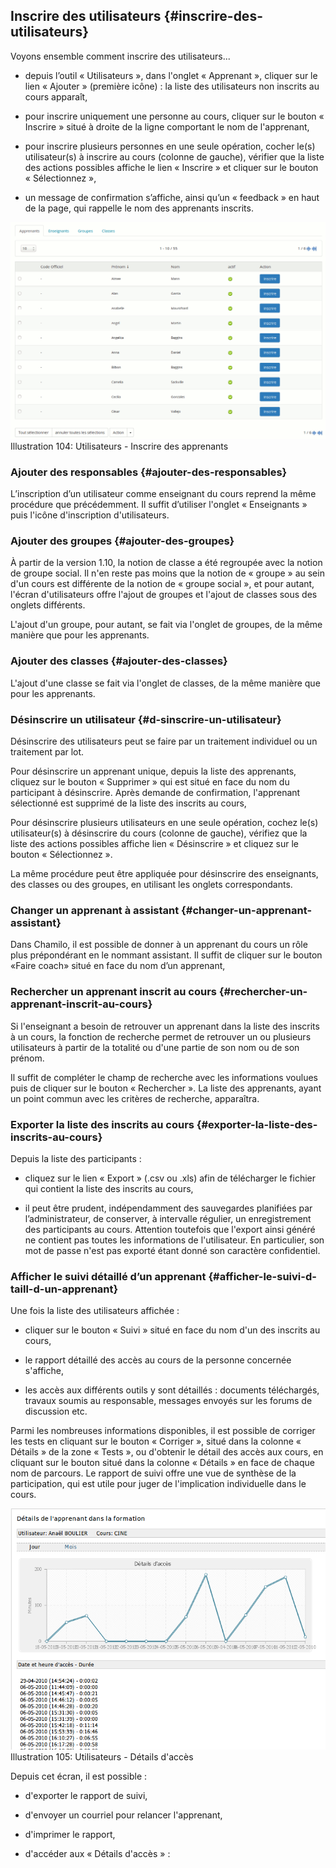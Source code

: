 ## Inscrire des utilisateurs {#inscrire-des-utilisateurs}

Voyons ensemble comment inscrire des utilisateurs...

*   depuis l’outil « Utilisateurs », dans l&#039;onglet « Apprenant », cliquer sur le lien « Ajouter » (première icône) : la liste des utilisateurs non inscrits au cours apparaît,

*   pour inscrire uniquement une personne au cours, cliquer sur le bouton « Inscrire » situé à droite de la ligne comportant le nom de l&#039;apprenant,

*   pour inscrire plusieurs personnes en une seule opération, cocher le(s) utilisateur(s) à inscrire au cours (colonne de gauche), vérifier que la liste des actions possibles affiche le lien « Inscrire » et cliquer sur le bouton « Sélectionnez »,

*   un message de confirmation s’affiche, ainsi qu’un « feedback » en haut de la page, qui rappelle le nom des apprenants inscrits.

![](../assets/image158.png)Illustration 104: Utilisateurs - Inscrire des apprenants

### Ajouter des responsables {#ajouter-des-responsables}

L’inscription d’un utilisateur comme enseignant du cours reprend la même procédure que précédemment. Il suffit d’utiliser l&#039;onglet « Enseignants » puis l&#039;icône d&#039;inscription d&#039;utilisateurs.

### Ajouter des groupes {#ajouter-des-groupes}

À partir de la version 1.10, la notion de classe a été regroupée avec la notion de groupe social. Il n&#039;en reste pas moins que la notion de « groupe » au sein d&#039;un cours est différente de la notion de « groupe social », et pour autant, l&#039;écran d&#039;utilisateurs offre l&#039;ajout de groupes et l&#039;ajout de classes sous des onglets différents.

L&#039;ajout d&#039;un groupe, pour autant, se fait via l&#039;onglet de groupes, de la même manière que pour les apprenants.

### Ajouter des classes {#ajouter-des-classes}

L&#039;ajout d&#039;une classe se fait via l&#039;onglet de classes, de la même manière que pour les apprenants.

### Désinscrire un utilisateur {#d-sinscrire-un-utilisateur}

Désinscrire des utilisateurs peut se faire par un traitement individuel ou un traitement par lot.

Pour désinscrire un apprenant unique, depuis la liste des apprenants, cliquez sur le bouton « Supprimer » qui est situé en face du nom du participant à désinscrire. Après demande de confirmation, l&#039;apprenant sélectionné est supprimé de la liste des inscrits au cours,

Pour désinscrire plusieurs utilisateurs en une seule opération, cochez le(s) utilisateur(s) à désinscrire du cours (colonne de gauche), vérifiez que la liste des actions possibles affiche lien « Désinscrire » et cliquez sur le bouton « Sélectionnez ».

La même procédure peut être appliquée pour désinscrire des enseignants, des classes ou des groupes, en utilisant les onglets correspondants.

### Changer un apprenant à assistant {#changer-un-apprenant-assistant}

Dans Chamilo, il est possible de donner à un apprenant du cours un rôle plus prépondérant en le nommant assistant. Il suffit de cliquer sur le bouton «Faire coach» situé en face du nom d’un apprenant,

### Rechercher un apprenant inscrit au cours {#rechercher-un-apprenant-inscrit-au-cours}

Si l&#039;enseignant a besoin de retrouver un apprenant dans la liste des inscrits à un cours, la fonction de recherche permet de retrouver un ou plusieurs utilisateurs à partir de la totalité ou d&#039;une partie de son nom ou de son prénom.

Il suffit de compléter le champ de recherche avec les informations voulues puis de cliquer sur le bouton « Rechercher ». La liste des apprenants, ayant un point commun avec les critères de recherche, apparaîtra.

### Exporter la liste des inscrits au cours {#exporter-la-liste-des-inscrits-au-cours}

Depuis la liste des participants :

*   cliquez sur le lien « Export » (.csv ou .xls) afin de télécharger le fichier qui contient la liste des inscrits au cours,

*   il peut être prudent, indépendamment des sauvegardes planifiées par l’administrateur, de conserver, à intervalle régulier, un enregistrement des participants au cours. Attention toutefois que l&#039;export ainsi généré ne contient pas toutes les informations de l&#039;utilisateur. En particulier, son mot de passe n&#039;est pas exporté étant donné son caractère confidentiel.

### Afficher le suivi détaillé d’un apprenant {#afficher-le-suivi-d-taill-d-un-apprenant}

Une fois la liste des utilisateurs affichée :

*   cliquer sur le bouton « Suivi » situé en face du nom d&#039;un des inscrits au cours,

*   le rapport détaillé des accès au cours de la personne concernée s&#039;affiche,

*   les accès aux différents outils y sont détaillés : documents téléchargés, travaux soumis au responsable, messages envoyés sur les forums de discussion etc.

Parmi les nombreuses informations disponibles, il est possible de corriger les tests en cliquant sur le bouton « Corriger », situé dans la colonne « Détails » de la zone « Tests », ou d&#039;obtenir le détail des accès aux cours, en cliquant sur le bouton situé dans la colonne « Détails » en face de chaque nom de parcours. Le rapport de suivi offre une vue de synthèse de la participation, qui est utile pour juger de l&#039;implication individuelle dans le cours.

![](../assets/suivigraph.png)Illustration 105: Utilisateurs - Détails d&#039;accès

Depuis cet écran, il est possible :

*   d&#039;exporter le rapport de suivi,

*   d&#039;envoyer un courriel pour relancer l&#039;apprenant,

*   d&#039;imprimer le rapport,

*   d&#039;accéder aux « Détails d&#039;accès » :
